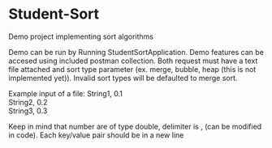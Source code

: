 # Student-Sort
Demo project implementing sort algorithms

Demo can be run by Running StudentSortApplication. Demo features can be accesed using included postman collection. Both request must have a text file attached and 
sort type parameter (ex. merge, bubble, heap (this is not implemented yet)). Invalid sort types will be defaulted to merge sort.

Example input of a file:
String1, 0.1<br />
String2, 0.2<br />
String3, 0.3<br />

Keep in mind that number are of type double, delimiter is , (can be modified in code). Each key/value pair should be in a new line
